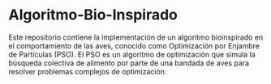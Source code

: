 # Algoritmo-Bio-Inspirado
Este repositorio contiene la implementación de un algoritmo bioinspirado en el comportamiento de las aves, conocido como Optimización por Enjambre de Partículas (PSO). El PSO es un algoritmo de optimización que simula la búsqueda colectiva de alimento por parte de una bandada de aves para resolver problemas complejos de optimización.
